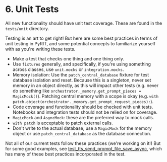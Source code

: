 # 6. Unit Tests

All new functionality should have unit test coverage. These are found in the `tests/unit` directory.

Testing is an art to get right! But here are some best practices in terms of unit testing in PyRIT, and some potential concepts to familiarize yourself with as you're writing these tests.

- Make a test that checks one thing and one thing only.
- Use `fixtures` generally, and specifically, if you're using something across classes, use `unit.mocks` or `integration.mocks`.
- Memory isolation: Use the `patch_central_database` fixture for test database isolation and reset. Because this is a singleton, never set memory in an object directly, as this will impact other tests (e.g. never do something like `orchestrator._memory.get_prompt_pieces = MagicMock()`). Patching central memory with a scope is okay (e.g. `with patch.object(orchestrator._memory.get_prompt_request_pieces):`).
- Code coverage and functionality should be checked with unit tests. Notebooks and integration tests should not be relied on for coverage.
- `MagicMock` and `AsyncMock`: these are the preferred way to mock calls.
- `with patch` is acceptable to patch external calls.
- Don't write to the actual database, use a `MagicMock` for the memory object or use `patch_central_database` as the database connection.


Not all of our current tests follow these practices (we're working on it!) But for some good examples, see [test_tts_send_prompt_file_save_async](../../tests/unit/target/test_tts_target.py), which has many of these best practices incorporated in the test.
